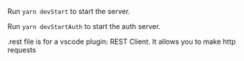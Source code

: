 Run `yarn devStart` to start the server.

Run `yarn devStartAuth` to start the auth server.

.rest file is for a vscode plugin: REST Client. It allows you to make http requests